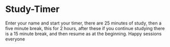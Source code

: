 # Study-Timer
Enter your name and start your timer, there are 25 minutes of study, then a five minute break, this for 2 hours, after these if you continue studying there is a 15 minute break, and then resume as at the beginning. Happy sessions everyone
